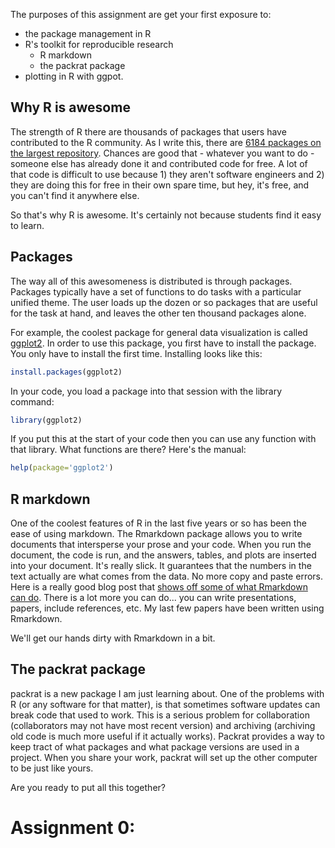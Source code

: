 The purposes of this assignment are get your first exposure to:

- the package management in R
- R's toolkit for reproducible research
    - R markdown
    - the packrat package
- plotting in R with ggpot.

## Why R is awesome

The strength of R there are thousands of packages that users have contributed to the R community. As I write this, there are [6184 packages on the largest repository](http://cran.r-project.org/web/packages/).   Chances are good that - whatever you want to do - someone else has already done it and contributed code for free.  A lot of that code is difficult to  use because 1) they aren't software engineers and 2) they are doing this for free in their own spare time, but hey, it's free, and you can't find it anywhere else.

So that's why R is awesome. It's certainly not because students find it easy to learn.

## Packages

The way all of this awesomeness is distributed is through packages.  Packages typically have a set of functions to do tasks with a particular unified theme.  The user loads up the dozen or so packages that are useful for the task at hand, and leaves the other ten thousand packages alone.

For example, the coolest package for general data visualization is called [ggplot2](http://ggplot2.org/).  In order to use this package, you first have to install the package.  You only have to install the first time.  Installing looks like this:
```R
install.packages(ggplot2)
```

In your code, you load a package into that session with the library command:
```R
library(ggplot2)
```

If you put this at the start of your code then you can use any function with that library.  What functions are there?  Here's the manual:
```R
help(package='ggplot2')
```
## R markdown

One of the coolest features of R in the last five years or so has been the ease of using markdown.  The Rmarkdown package allows you to write documents that intersperse your prose and your code.  When you run the document, the code is run, and the answers, tables, and plots are inserted into your document.  It's really slick.  It guarantees that the numbers in the text actually are what comes from the data.  No more copy and paste errors. Here is a really good blog post that [shows off some of what Rmarkdown can do](http://jeromyanglim.blogspot.com/2012/05/getting-started-with-r-markdown-knitr.html).  There is a lot more you can do... you can write presentations, papers, include references, etc.  My last few papers have been written using Rmarkdown.

We'll get our hands dirty with Rmarkdown in a bit.

## The packrat package

packrat is a new package I am just learning about.  One of the problems with R (or any software for that matter), is that sometimes software updates can break code that used to work.  This is a serious problem for collaboration (collaborators may not have most recent version) and archiving (archiving old code is much more useful if it actually works).  Packrat provides a way to keep tract of what packages and what package versions are used in a project.  When you share your work, packrat will set up the other computer to be just like yours.

Are you ready to put all this together?


# Assignment 0:

